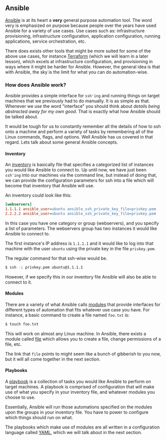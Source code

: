 ## Ansible

[Ansible](https://www.ansible.com/) is at its heart a **very** general purpose automation tool. The word very is emphasized on purpose because people over the years have used Ansible for a variety of use cases. Use cases such as: infrastructure provisioning, infrastructure configuration, application configuration, running applications, service orchestration, etc.

There does exists other tools that might be more suited for some of the above use cases, for instance [Terraform](https://www.terraform.io/) (which we will learn in a later lesson), which excels at infrastructure configuration, and provisioning in ways where it might be harder for Ansible. However, the general idea is that with Ansible, the sky is the limit for what you can do automation-wise.

### How does Ansible work?

Ansible provides a simple interface for `ssh'ing` and running things on target machines that we previously had to do manually. It is as simple as that. Whenever we use the word "interface" you should think about _details being abstracted away for my own good_. That is exactly what how Ansible should be talked about.

It would be tough for us to constantly remember all the details of how to ssh onto a machine and perform a variety of tasks by remembering all of the Linux commands, flags, and options. Well Ansible has us covered in that regard. Lets talk about some general Ansible concepts.

#### Inventory

An [inventory](https://docs.ansible.com/ansible/latest/inventory_guide/intro_inventory.html) is basically file that specifies a categorized list of instances you would like Ansible to connect to. Up until now, we have just been `ssh'ing` into our machines via the command line, but instead of doing that, we can provide the configuration parameters for ssh into a file which will become that inventory that Ansible will use.

An inventory could look like this:

```ini
[webservers]
1.1.1.1 ansible_user=ubuntu ansible_ssh_private_key_file=privkey.pem
2.2.2.2 ansible_user=ubuntu ansible_ssh_private_key_file=privkey.pem
```

In this case you have one category or group (webservers), and you specify a list of parameters. The webservers group has two instances it would like Ansible to connect to.

The first instance's IP address is `1.1.1.1` and it would like to log into that machine with the user `ubuntu` using the private key in the file `privkey.pem`.

The regular command for that ssh-wise would be.

```bash
$ ssh -i privkey.pem ubuntu@1.1.1.1
```

However, if we specify this in our inventory file Ansible will also be able to connect to it.

#### Modules

There are a variety of what Ansible calls [modules](https://docs.ansible.com/ansible/2.8/modules/modules_by_category.html) that provide interfaces for different types of automation that fits whatever use case you have. For instance, a basic command to create a file named `foo.txt` is:

```bash
$ touch foo.txt
```

This will work on almost any Linux machine. In Ansible, there exists a module called [file](https://docs.ansible.com/ansible/2.8/modules/file_module.html#file-module) which allows you to create a file, change permissions of a file, etc.

The link that `file` points to might seem like a bunch of gibberish to you now, but it will all come together in the next section.

#### Playbooks

A [playbook](https://docs.ansible.com/ansible/latest/playbook_guide/playbooks_intro.html) is a collection of tasks you would like Ansible to perform on target machines. A playbook is comprised of configuration that will make use of what you specify in your inventory file, and whatever modules you choose to use.

Essentially, Ansible will run those automations specified on the modules upon the groups in your inventory file. You have to power to configure which things should run on what.

The playbooks which make use of modules are all written in a configuration language called [YAML](https://yaml.org/), which we will talk about in the next section.